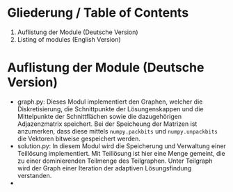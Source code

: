 # Gliederung / Table of Contents
1. Auflistung der Module (Deutsche Version)
2. Listing of modules (English Version)

# Auflistung der Module (Deutsche Version)
* graph.py: Dieses Modul implementiert den Graphen, welcher die Diskretisierung, die Schnittpunkte der Lösungenskappen und die Mittelpunkte der Schnittflächen sowie die dazugehörigen Adjazenzmatrix speichert. 
  Bei der Speicheung der Matrizen ist anzumerken, dass diese mittels ``numpy.packbits`` und ``numpy.unpackbits`` die Vektoren bitweise gespeichert werden.
* solution.py: In diesem Modul wird die Speicherung und Verwaltung einer Teillösung implementiert. Mit Teillösung ist hier eine Menge gemeint, die zu einer dominierenden Teilmenge des Teilgraphen. 
  Unter Teilgraph wird der Graph einer Iteration der adaptiven Lösungsfindung verstanden.
*   
